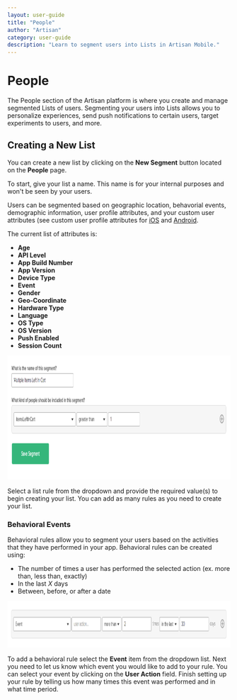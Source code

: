 ```yaml
---
layout: user-guide
title: "People"
author: "Artisan"
category: user-guide
description: "Learn to segment users into Lists in Artisan Mobile."
---
```

# People

The People section of the Artisan platform is where you create and manage segmented Lists of users. Segmenting your users into Lists allows you to personalize experiences, send push notifications to certain users, target experiments to users, and more.

<div id="create-list"></div>

## Creating a New List

You can create a new list by clicking on the **New Segment** button located on the **People** page.

To start, give your list a name. This name is for your internal purposes and won't be seen by your users.

Users can be segmented based on geographic location, behavorial events, demographic information, user profile attributes, and your custom user attributes (see custom user profile attributes for [iOS](/dev/ios/user-profiles/) and [Android](/dev/android/user-profiles/). 

The current list of attributes is:

* **Age**
* **API Level**
* **App Build Number**
* **App Version**
* **Device Type**
* **Event**
* **Gender**
* **Geo-Coordinate**
* **Hardware Type**
* **Language**
* **OS Type**
* **OS Version**
* **Push Enabled**
* **Session Count**

<img src="/images/screens/people-list-1081x280.png" height="280" width="1081" class="border-full" alt="Building a list in Artisan." />

Select a list rule from the dropdown and provide the required value(s) to begin creating your list. You can add as many rules as you need to create your list.

### Behavioral Events

Behavioral rules allow you to segment your users based on the activities that they have performed in your app. Behavioral rules can be created using:

* The number of times a user has performed the selected action (ex. more than, less than, exactly)
* In the last *X* days
* Between, before, or after a date

<img src="/images/screens/people-list-behavior-1162x105.png" height="105" width="1162" class="border-full" alt="Building a list in Artisan." />

To add a behavioral rule select the **Event** item from the dropdown list. Next you need to let us know which event you would like to add to your rule. You can select your event by clicking on the **User Action** field. Finish setting up your rule by telling us how many times this event was performed and in what time period.